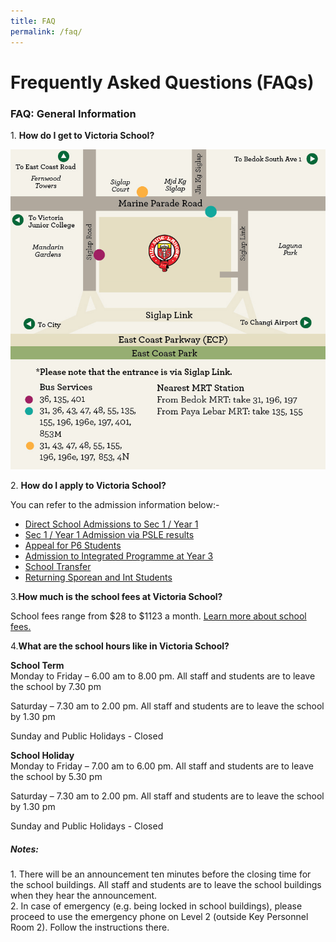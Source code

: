 ```yaml
---
title: FAQ
permalink: /faq/
---
```

# **Frequently Asked Questions (FAQs)**

### FAQ: General Information

1\. **How do I get to Victoria School?**

![](/images/map-2112021.png)

2\. **How do I apply to Victoria School?**

You can refer to the admission information below:-

* [Direct School Admissions to Sec 1 / Year 1](/admissions/direct-school-admissions-to-sec-1-year-1/)
* [Sec 1 / Year 1 Admission via PSLE results](/admissions/sec-1-year-1-admission-via-psle-results/)
* [Appeal for P6 Students](/admissions/sec-1-year-1-admission-via-psle-results/appeal-for-p6-students/)
* [Admission to Integrated Programme at Year 3](/admissions/admission-to-integrated-programme-at-year-3/)
* [School Transfer](/admissions/school-transfer/)
* [Returning Sporean and Int Students](/returning-sporean-and-int-students/)

3\.**How much is the school fees at Victoria School?**

School fees range from $28 to $1123 a month. [Learn more about school fees.](/admissions/financial-information-assistance/)

4\.**What are the school hours like in Victoria School?**

**School Term**   
Monday to Friday – 6.00 am to 8.00 pm. All staff and students are to leave the school by 7.30 pm

Saturday – 7.30 am to 2.00 pm. All staff and students are to leave the school by 1.30 pm

Sunday and Public Holidays - Closed

**School Holiday**     
Monday to Friday – 7.00 am to 6.00 pm. All staff and students are to leave the school by 5.30 pm

Saturday – 7.30 am to 2.00 pm. All staff and students are to leave the school by 1.30 pm

Sunday and Public Holidays - Closed

##### **Notes:**

1\. There will be an announcement ten minutes before the closing time for the school buildings. All staff and students are to leave the school buildings when they hear the announcement.  
2\. In case of emergency (e.g. being locked in school buildings), please proceed to use the emergency phone on Level 2 (outside Key Personnel Room 2). Follow the instructions there.